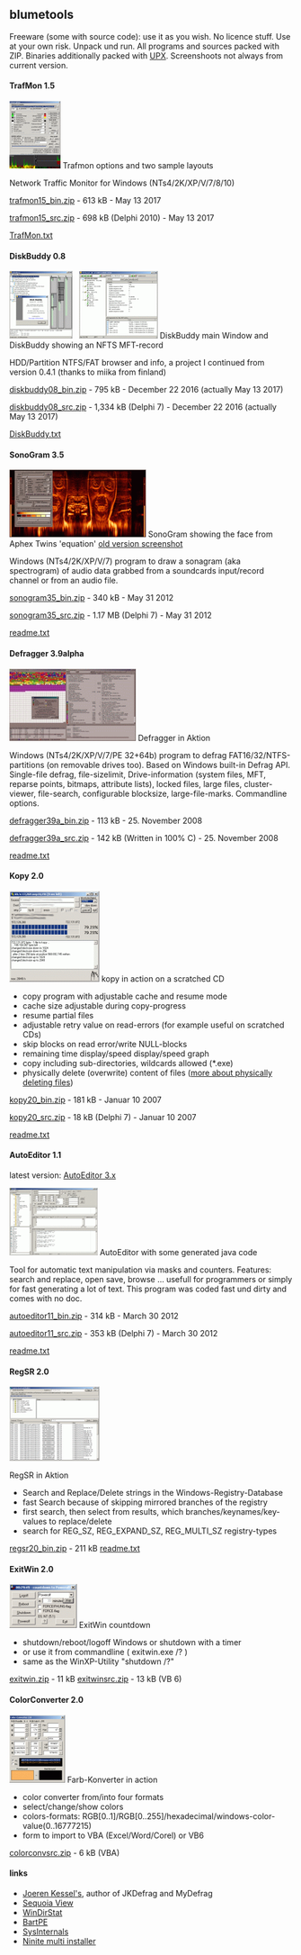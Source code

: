 ## blumetools

Freeware (some with source code): use it as you wish. No licence stuff. Use at your own risk. Unpack und run. All programs and sources packed with ZIP. Binaries additionally packed with [UPX](http://www.oberhumer.com/opensource/upx/). Screenshoots not always from current version.

#### TrafMon 1.5

[![Trafmon options and two sample layouts](pics/trafmon_sm.gif "Trafmon options and two sample layouts")](pics/trafmon.gif)
Trafmon options and two sample layouts

Network Traffic Monitor for Windows (NTs4/2K/XP/V/7/8/10)

[trafmon15\_bin.zip](files/trafmon15_bin.zip") - 613 kB - May 13 2017

[trafmon15\_src.zip](files/trafmon15_src.zip") - 698 kB (Delphi 2010) - May 13 2017

[TrafMon.txt](files/trafmon/TrafMon.txt)

#### DiskBuddy 0.8

[![DiskBuddy main Window](pics/db1_sm.gif "DiskBuddy main Window")](pics/db1.gif)   [![DiskBuddy showing an NFTS MFT-record](pics/db2_sm.gif "DiskBuddy showing an NFTS MFT-record")](pics/db2.gif)
DiskBuddy main Window and DiskBuddy showing an NFTS MFT-record

HDD/Partition NTFS/FAT browser and info, a project I continued from version 0.4.1 (thanks to miika from finland)

[diskbuddy08\_bin.zip](files/diskbuddy08_bin.zip") \- 795 kB - December 22 2016 (actually May 13 2017)

[diskbuddy08\_src.zip](files/diskbuddy08_src.zip") \- 1,334 kB (Delphi 7) - December 22 2016 (actually May 13 2017)

[DiskBuddy.txt](files/diskbuddy/DiskBuddy.txt)

#### SonoGram 3.5

[![SonoGram showing the face from Aphex Twins 'equation'](pics/sonogram2_sm.gif "SonoGram showing the face from Aphex Twins 'Equation'")](pics/sonogram2.gif)
SonoGram showing the face from Aphex Twins 'equation'
[old version screenshot](pics/sonogram.gif)

Windows (NTs4/2K/XP/V/7) program to draw a sonagram (aka spectrogram) of audio data grabbed from a soundcards input/record channel or from an audio file.

[sonogram35\_bin.zip](files/sonogram35_bin.zip") - 340 kB - May 31 2012

[sonogram35\_src.zip](files/sonogram35_src.zip") - 1.17 MB (Delphi 7) - May 31 2012

[readme.txt](files/sonogram/readme.txt)

#### Defragger 3.9alpha

[![Defragger in Aktion](pics/defragger_sm.gif "Defragger in Aktion")](pics/defragger.gif)
Defragger in Aktion

Windows (NTs4/2K/XP/V/7/PE 32+64b) program to defrag FAT16/32/NTFS-partitions (on removable drives too). Based on Windows built-in Defrag API. Single-file defrag, file-sizelimit, Drive-information (system files, MFT, reparse points, bitmaps, attribute lists), locked files, large files, cluster-viewer, file-search, configurable blocksize, large-file-marks. Commandline options.

[defragger39a\_bin.zip](files/defragger39a_bin.zip") - 113 kB - 25. November 2008

[defragger39a\_src.zip](files/defragger39a_src.zip") - 142 kB (Written in 100% C) - 25. November 2008

[readme.txt](files/defragger/readme.txt)

#### Kopy 2.0

[![kopy in action on a scratched CD](pics/kopy_sm.gif "kopy in action on a scratched CD")](pics/kopy.gif)
kopy in action on a scratched CD

*   copy program with adjustable cache and resume mode
*   cache size adjustable during copy-progress
*   resume partial files
*   adjustable retry value on read-errors (for example useful on scratched CDs)
*   skip blocks on read error/write NULL-blocks
*   remaining time display/speed display/speed graph
*   copy including sub-directories, wildcards allowed (\*.exe)
*   physically delete (overwrite) content of files ([more about physically deleting files](delfilesen.html))

[kopy20\_bin.zip](files/kopy20_bin.zip") - 181 kB - Januar 10 2007

[kopy20\_src.zip](files/kopy20_src.zip") - 18 kB (Delphi 7) - Januar 10 2007

[readme.txt](files/kopy/readme.txt)

#### AutoEditor 1.1

latest version: [AutoEditor 3.x](https://github.com/leBluem/AutoEditor)

[![AutoEditor with some generated java code](pics/autoeditor_sm157x120.gif "AutoEditor with some generated java code")](pics/autoeditor.gif)
AutoEditor with some generated java code

Tool for automatic text manipulation via masks and counters. Features: search and replace, open save, browse ... usefull for programmers or simply for fast generating a lot of text. This program was coded fast und dirty and comes with no doc.

[autoeditor11\_bin.zip](files/autoeditor11_bin.zip") - 314 kB - March 30 2012

[autoeditor11\_src.zip](files/autoeditor11_src.zip") - 353 kB (Delphi 7) - March 30 2012

[readme.txt](files/autoeditor/readme.txt)

#### RegSR 2.0

[![RegSR in Aktion](pics/regsr_sm.gif "RegSR in Aktion")](pics/regsr.gif)

RegSR in Aktion

*   Search and Replace/Delete strings in the Windows-Registry-Database
*   fast Search because of skipping mirrored branches of the registry
*   first search, then select from results, which branches/keynames/key-values to replace/delete
*   search for REG\_SZ, REG\_EXPAND\_SZ, REG\_MULTI\_SZ registry-types

[regsr20\_bin.zip](files/regsr20_bin.zip") - 211 kB
[readme.txt](files/regsr/readme.txt)

#### ExitWin 2.0

[![ExitWin countdown](pics/exitwin_sm.gif "ExitWin countdown")](pics/exitwin.gif)
ExitWin countdown

*   shutdown/reboot/logoff Windows or shutdown with a timer
*   or use it from commandline ( exitwin.exe /? )
*   same as the WinXP-Utility "shutdown /?"

[exitwin.zip](files/exitwin.zip") \- 11 kB
[exitwinsrc.zip](files/exitwinsrc.zip") - 13 kB (VB 6)
#### ColorConverter 2.0

[![Farb-Konverter in action](pics/colorconv_sm.gif "Farb-Konverter in action")](pics/colorconv.gif)
Farb-Konverter in action

*   color converter from/into four formats
*   select/change/show colors
*   colors-formats: RGB\[0..1\]/RGB\[0..255\]/hexadecimal/windows-color-value(0..16777215)
*   form to import to VBA (Excel/Word/Corel) or VB6


[colorconvsrc.zip](files/colorconvsrc.zip") - 6 kB (VBA)
#### links

*   [Joeren Kessel's](http://www.kessels.com/), author of JKDefrag and MyDefrag
*   [Sequoia View](http://www.win.tue.nl/sequoiaview/)
*   [WinDirStat](http://windirstat.info/)
*   [BartPE](http://www.nu2.nu/pebuilder/)
*   [SysInternals](https://learn.microsoft.com/de-de/sysinternals/downloads/)
*   [Ninite multi installer](https://ninite.com/)
